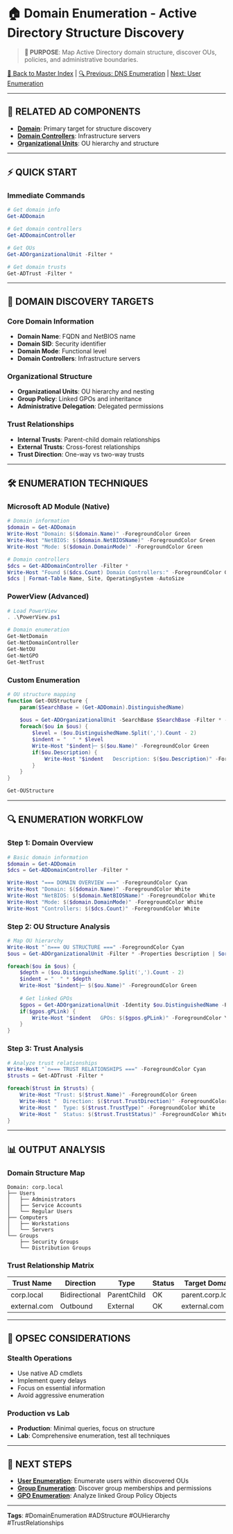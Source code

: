 # 🏠 Domain Enumeration - Active Directory Structure Discovery

> **🎯 PURPOSE**: Map Active Directory domain structure, discover OUs, policies, and administrative boundaries.

[🔄 Back to Master Index](./00_Enumeration_Index.md) | [🔍 Previous: DNS Enumeration](./03_DNS_Enumeration.md) | [Next: User Enumeration](./05_User_Enumeration.md)

---

## 🔗 **RELATED AD COMPONENTS**
- **[Domain](../02_Active_Directory_Components/03_Domain.md)**: Primary target for structure discovery
- **[Domain Controllers](../02_Active_Directory_Components/02_Domain_Controllers.md)**: Infrastructure servers
- **[Organizational Units](../02_Active_Directory_Components/05_Organizational_Unit.md)**: OU hierarchy and structure

---

## ⚡ **QUICK START**

### **Immediate Commands**
```powershell
# Get domain info
Get-ADDomain

# Get domain controllers
Get-ADDomainController

# Get OUs
Get-ADOrganizationalUnit -Filter *

# Get domain trusts
Get-ADTrust -Filter *
```

---

## 🎯 **DOMAIN DISCOVERY TARGETS**

### **Core Domain Information**
- **Domain Name**: FQDN and NetBIOS name
- **Domain SID**: Security identifier
- **Domain Mode**: Functional level
- **Domain Controllers**: Infrastructure servers

### **Organizational Structure**
- **Organizational Units**: OU hierarchy and nesting
- **Group Policy**: Linked GPOs and inheritance
- **Administrative Delegation**: Delegated permissions

### **Trust Relationships**
- **Internal Trusts**: Parent-child domain relationships
- **External Trusts**: Cross-forest relationships
- **Trust Direction**: One-way vs two-way trusts

---

## 🛠️ **ENUMERATION TECHNIQUES**

### **Microsoft AD Module (Native)**
```powershell
# Domain information
$domain = Get-ADDomain
Write-Host "Domain: $($domain.Name)" -ForegroundColor Green
Write-Host "NetBIOS: $($domain.NetBIOSName)" -ForegroundColor Green
Write-Host "Mode: $($domain.DomainMode)" -ForegroundColor Green

# Domain controllers
$dcs = Get-ADDomainController -Filter *
Write-Host "Found $($dcs.Count) Domain Controllers:" -ForegroundColor Green
$dcs | Format-Table Name, Site, OperatingSystem -AutoSize
```

### **PowerView (Advanced)**
```powershell
# Load PowerView
. .\PowerView.ps1

# Domain enumeration
Get-NetDomain
Get-NetDomainController
Get-NetOU
Get-NetGPO
Get-NetTrust
```

### **Custom Enumeration**
```powershell
# OU structure mapping
function Get-OUStructure {
    param($SearchBase = (Get-ADDomain).DistinguishedName)
    
    $ous = Get-ADOrganizationalUnit -SearchBase $SearchBase -Filter * -Properties Description
    foreach($ou in $ous) {
        $level = ($ou.DistinguishedName.Split(',').Count - 2)
        $indent = "  " * $level
        Write-Host "$indent├─ $($ou.Name)" -ForegroundColor Green
        if($ou.Description) {
            Write-Host "$indent   Description: $($ou.Description)" -ForegroundColor Gray
        }
    }
}

Get-OUStructure
```

---

## 🔍 **ENUMERATION WORKFLOW**

### **Step 1: Domain Overview**
```powershell
# Basic domain information
$domain = Get-ADDomain
$dcs = Get-ADDomainController -Filter *

Write-Host "=== DOMAIN OVERVIEW ===" -ForegroundColor Cyan
Write-Host "Domain: $($domain.Name)" -ForegroundColor White
Write-Host "NetBIOS: $($domain.NetBIOSName)" -ForegroundColor White
Write-Host "Mode: $($domain.DomainMode)" -ForegroundColor White
Write-Host "Controllers: $($dcs.Count)" -ForegroundColor White
```

### **Step 2: OU Structure Analysis**
```powershell
# Map OU hierarchy
Write-Host "`n=== OU STRUCTURE ===" -ForegroundColor Cyan
$ous = Get-ADOrganizationalUnit -Filter * -Properties Description | Sort-Object DistinguishedName

foreach($ou in $ous) {
    $depth = ($ou.DistinguishedName.Split(',').Count - 2)
    $indent = "  " * $depth
    Write-Host "$indent├─ $($ou.Name)" -ForegroundColor Green
    
    # Get linked GPOs
    $gpos = Get-ADOrganizationalUnit -Identity $ou.DistinguishedName -Properties gPLink
    if($gpos.gPLink) {
        Write-Host "$indent   GPOs: $($gpos.gPLink)" -ForegroundColor Yellow
    }
}
```

### **Step 3: Trust Analysis**
```powershell
# Analyze trust relationships
Write-Host "`n=== TRUST RELATIONSHIPS ===" -ForegroundColor Cyan
$trusts = Get-ADTrust -Filter *

foreach($trust in $trusts) {
    Write-Host "Trust: $($trust.Name)" -ForegroundColor Green
    Write-Host "  Direction: $($trust.TrustDirection)" -ForegroundColor White
    Write-Host "  Type: $($trust.TrustType)" -ForegroundColor White
    Write-Host "  Status: $($trust.TrustStatus)" -ForegroundColor White
}
```

---

## 📊 **OUTPUT ANALYSIS**

### **Domain Structure Map**
```
Domain: corp.local
├── Users
│   ├── Administrators
│   ├── Service Accounts
│   └── Regular Users
├── Computers
│   ├── Workstations
│   └── Servers
└── Groups
    ├── Security Groups
    └── Distribution Groups
```

### **Trust Relationship Matrix**
| Trust Name | Direction | Type | Status | Target Domain |
|------------|-----------|------|--------|---------------|
| corp.local | Bidirectional | ParentChild | OK | parent.corp.local |
| external.com | Outbound | External | OK | external.com |

---

## 🚨 **OPSEC CONSIDERATIONS**

### **Stealth Operations**
- Use native AD cmdlets
- Implement query delays
- Focus on essential information
- Avoid aggressive enumeration

### **Production vs Lab**
- **Production**: Minimal queries, focus on structure
- **Lab**: Comprehensive enumeration, test all techniques

---

## 🔄 **NEXT STEPS**
- **[User Enumeration](./05_User_Enumeration.md)**: Enumerate users within discovered OUs
- **[Group Enumeration](./06_Group_Enumeration.md)**: Discover group memberships and permissions
- **[GPO Enumeration](./08_GPO_Enumeration.md)**: Analyze linked Group Policy Objects

---

**Tags**: #DomainEnumeration #ADStructure #OUHierarchy #TrustRelationships

